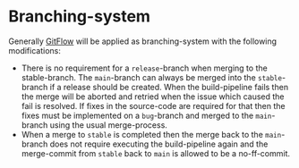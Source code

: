 # Branching-system

Generally [GitFlow](./GitFlow.md) will be applied as branching-system with the following modifications:

- There is no requirement for a `release`-branch when merging to the stable-branch. The `main`-branch can always be merged into the `stable`-branch if a release should be created. When the build-pipeline fails then the merge will be aborted and retried when the issue which caused the fail is resolved. If fixes in the source-code are required for that then the fixes must be implemented on a `bug`-branch and merged to the `main`-branch using the usual merge-process.
- When a merge to `stable` is completed then the merge back to the `main`-branch does not require executing the build-pipeline again and the merge-commit from `stable` back to `main` is allowed to be a no-ff-commit.
